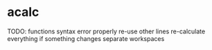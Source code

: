 acalc
=====

TODO:
functions
syntax error properly
re-use other lines
re-calculate everything if something changes
separate workspaces

